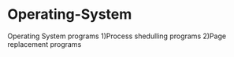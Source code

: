# Operating-System
Operating System programs
1)Process shedulling programs
2)Page replacement programs
